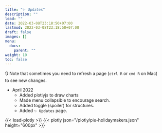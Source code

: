 ```yaml
---
title: "✨ Updates"
description: ""
lead: ""
date: 2022-03-08T23:18:50+07:00
lastmod: 2022-03-08T23:18:50+07:00
draft: false
images: []
menu:
  docs:
    parent: ""
weight: 10
toc: false
---
```


🔃 Note that sometimes you need to refresh a page (`ctrl R` or `cmd R` on Mac) to see new changes.

- April 2022
  - Added plotlyjs to draw charts
  - Made menu collapsible to encourage search.
  - Added toggle (spoiler) for structures.
  - Added `✨ Updates` page.

{{< load-plotly >}}
{{< plotly json="/plotly/pie-holidaymakers.json" height="600px" >}}
